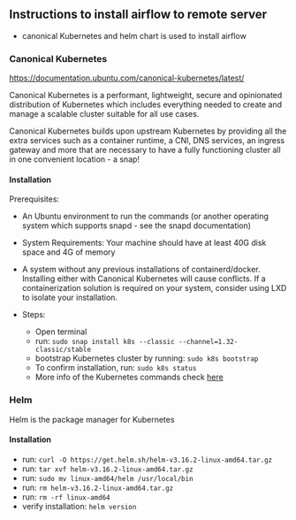 ## Instructions to install airflow to remote server
- canonical Kubernetes and helm chart is used to install airflow

### Canonical Kubernetes

https://documentation.ubuntu.com/canonical-kubernetes/latest/

Canonical Kubernetes is a performant, lightweight, secure and opinionated distribution of Kubernetes which includes everything needed to create and manage a scalable cluster suitable for all use cases.

Canonical Kubernetes builds upon upstream Kubernetes by providing all the extra services such as a container runtime, a CNI, DNS services, an ingress gateway and more that are necessary to have a fully functioning cluster all in one convenient location - a snap!

#### Installation
Prerequisites:
- An Ubuntu environment to run the commands (or another operating system which supports snapd - see the snapd documentation)

- System Requirements: Your machine should have at least 40G disk space and 4G of memory

- A system without any previous installations of containerd/docker. Installing either with Canonical Kubernetes will cause conflicts. If a containerization solution is required on your system, consider using LXD to isolate your installation.

- Steps:
    - Open terminal
    - run: ```sudo snap install k8s --classic --channel=1.32-classic/stable```
    - bootstrap Kubernetes cluster by running: ```sudo k8s bootstrap```
    - To confirm installation, run: ```sudo k8s status```
    - More info of the Kubernetes commands check [here](docs/systems/hetzner/kubernetes_commands.md)

### Helm
Helm is the package manager for Kubernetes
#### Installation
- run: ```curl -O https://get.helm.sh/helm-v3.16.2-linux-amd64.tar.gz```
- run: ```tar xvf helm-v3.16.2-linux-amd64.tar.gz```
- run: ```sudo mv linux-amd64/helm /usr/local/bin```
- run: ```rm helm-v3.16.2-linux-amd64.tar.gz```
- run: ```rm -rf linux-amd64```
- verify installation: ```helm version```